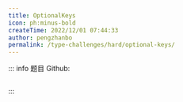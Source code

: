 ```yaml
---
title: OptionalKeys
icon: ph:minus-bold
createTime: 2022/12/01 07:44:33
author: pengzhanbo
permalink: /type-challenges/hard/optional-keys/
---
```


::: info 题目
Github: []()

```ts

```

:::
